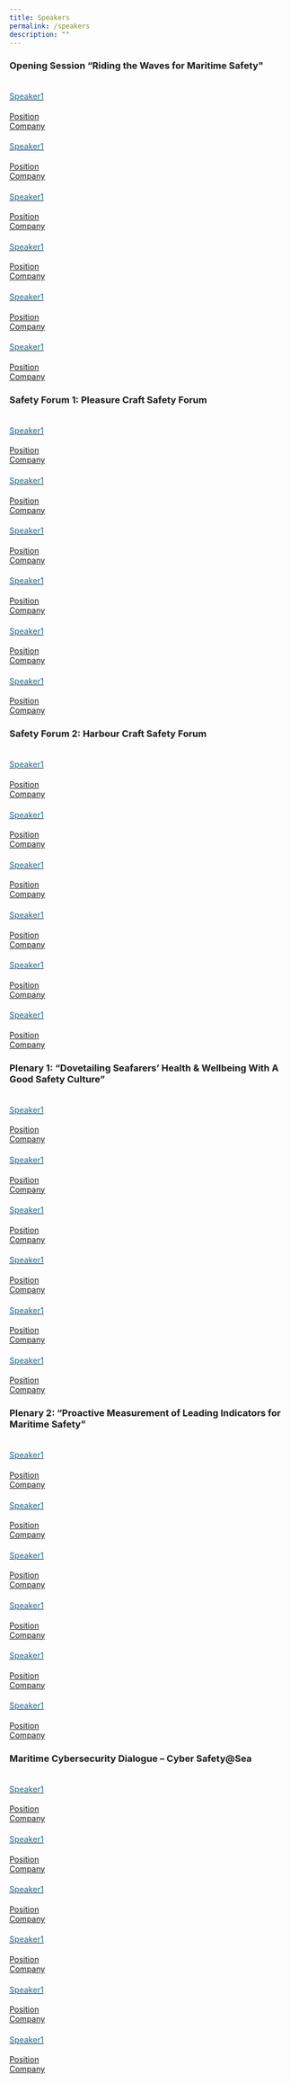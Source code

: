 ```yaml
---
title: Speakers
permalink: /speakers
description: ""
---
```

<div>
    <h3>Opening Session &ldquo;Riding the Waves for Maritime Safety"</h3>
    </div>
    <section class="bp-section font">
    <div class="bp-container is-fluid has-text-centered">
    <div class="row">
    <div class="col is-4">
			<a href="#">
    <div class="speaker-image-wrapper"><img class="speaker-image img-fluid mb-3" src="images/speakers/Speaker_Silhouette2.jpg" alt="" /></div>
    <h4 class="speaker-name text-ellipsis">Speaker1</h4>
    <div class="speaker-position text-ellipsis">Position</div>
    <div class="speaker-company text-ellipsis">Company</div>
			</a>
    </div>
    <div class="col is-4">
			<a href="#">
    <div class="speaker-image-wrapper"><img class="speaker-image img-fluid mb-3" src="images/speakers/Speaker_Silhouette2.jpg" alt="" /></div>
    <h4 class="speaker-name text-ellipsis">Speaker1</h4>
    <div class="speaker-position text-ellipsis">Position</div>
    <div class="speaker-company text-ellipsis">Company</div>
			</a>
    </div>
    <div class="col is-4">
			<a href="#">
    <div class="speaker-image-wrapper"><img class="speaker-image img-fluid mb-3" src="images/speakers/Speaker_Silhouette2.jpg" alt="" /></div>
    <h4 class="speaker-name text-ellipsis">Speaker1</h4>
    <div class="speaker-position text-ellipsis">Position</div>
    <div class="speaker-company text-ellipsis">Company</div>
			</a>
    </div>
    </div>
    <div class="row">
    <div class="col is-4">
			<a href="#">
    <div class="speaker-image-wrapper"><img class="speaker-image img-fluid mb-3" src="images/speakers/Speaker_Silhouette2.jpg" alt="" /></div>
    <h4 class="speaker-name text-ellipsis">Speaker1</h4>
    <div class="speaker-position text-ellipsis">Position</div>
    <div class="speaker-company text-ellipsis">Company</div>
			</a>
    </div>
    <div class="col is-4">
			<a href="#">
    <div class="speaker-image-wrapper"><img class="speaker-image img-fluid mb-3" src="images/speakers/Speaker_Silhouette2.jpg" alt="" /></div>
    <h4 class="speaker-name text-ellipsis">Speaker1</h4>
    <div class="speaker-position text-ellipsis">Position</div>
    <div class="speaker-company text-ellipsis">Company</div>
			</a>
    </div>
    <div class="col is-4">
			<a href="#">
    <div class="speaker-image-wrapper"><img class="speaker-image img-fluid mb-3" src="images/speakers/Speaker_Silhouette2.jpg" alt="" /></div>
    <h4 class="speaker-name text-ellipsis">Speaker1</h4>
    <div class="speaker-position text-ellipsis">Position</div>
    <div class="speaker-company text-ellipsis">Company</div>
			</a>
    </div>
    </div>
    </div>
    </section>
    <div>
    <h3>Safety Forum 1: Pleasure Craft Safety Forum</h3>
    </div>
    <section class="bp-section font">
    <div class="bp-container is-fluid has-text-centered">
    <div class="row">
    <div class="col is-4">
			<a href="#">
    <div class="speaker-image-wrapper"><img class="speaker-image img-fluid mb-3" src="images/speakers/Speaker_Silhouette2.jpg" alt="" /></div>
    <h4 class="speaker-name text-ellipsis">Speaker1</h4>
    <div class="speaker-position text-ellipsis">Position</div>
    <div class="speaker-company text-ellipsis">Company</div>
			</a>
    </div>
    <div class="col is-4">
			<a href="#">
    <div class="speaker-image-wrapper"><img class="speaker-image img-fluid mb-3" src="images/speakers/Speaker_Silhouette2.jpg" alt="" /></div>
    <h4 class="speaker-name text-ellipsis">Speaker1</h4>
    <div class="speaker-position text-ellipsis">Position</div>
    <div class="speaker-company text-ellipsis">Company</div>
			</a>
    </div>
    <div class="col is-4">
			<a href="#">
    <div class="speaker-image-wrapper"><img class="speaker-image img-fluid mb-3" src="images/speakers/Speaker_Silhouette2.jpg" alt="" /></div>
    <h4 class="speaker-name text-ellipsis">Speaker1</h4>
    <div class="speaker-position text-ellipsis">Position</div>
    <div class="speaker-company text-ellipsis">Company</div>
			</a>
    </div>
    </div>
    <div class="row">
    <div class="col is-4">
			<a href="#">
    <div class="speaker-image-wrapper"><img class="speaker-image img-fluid mb-3" src="images/speakers/Speaker_Silhouette2.jpg" alt="" /></div>
    <h4 class="speaker-name text-ellipsis">Speaker1</h4>
    <div class="speaker-position text-ellipsis">Position</div>
    <div class="speaker-company text-ellipsis">Company</div>
			</a>
    </div>
    <div class="col is-4">
			<a href="#">
    <div class="speaker-image-wrapper"><img class="speaker-image img-fluid mb-3" src="images/speakers/Speaker_Silhouette2.jpg" alt="" /></div>
    <h4 class="speaker-name text-ellipsis">Speaker1</h4>
    <div class="speaker-position text-ellipsis">Position</div>
    <div class="speaker-company text-ellipsis">Company</div>
			</a>
    </div>
    <div class="col is-4">
			<a href="#">
    <div class="speaker-image-wrapper"><img class="speaker-image img-fluid mb-3" src="images/speakers/Speaker_Silhouette2.jpg" alt="" /></div>
    <h4 class="speaker-name text-ellipsis">Speaker1</h4>
    <div class="speaker-position text-ellipsis">Position</div>
    <div class="speaker-company text-ellipsis">Company</div>
			</a>
    </div>
    </div>
    </div>
    </section>
    <div>
    <h3>Safety Forum 2: Harbour Craft Safety Forum</h3>
    </div>
    <section class="bp-section font">
    <div class="bp-container is-fluid has-text-centered">
    <div class="row">
    <div class="col is-4">
			<a href="#">
    <div class="speaker-image-wrapper"><img class="speaker-image img-fluid mb-3" src="images/speakers/Speaker_Silhouette2.jpg" alt="" /></div>
    <h4 class="speaker-name text-ellipsis">Speaker1</h4>
    <div class="speaker-position text-ellipsis">Position</div>
    <div class="speaker-company text-ellipsis">Company</div>
			</a>
    </div>
    <div class="col is-4">
			<a href="#">
    <div class="speaker-image-wrapper"><img class="speaker-image img-fluid mb-3" src="images/speakers/Speaker_Silhouette2.jpg" alt="" /></div>
    <h4 class="speaker-name text-ellipsis">Speaker1</h4>
    <div class="speaker-position text-ellipsis">Position</div>
    <div class="speaker-company text-ellipsis">Company</div>
			</a>
    </div>
    <div class="col is-4">
			<a href="#">
    <div class="speaker-image-wrapper"><img class="speaker-image img-fluid mb-3" src="images/speakers/Speaker_Silhouette2.jpg" alt="" /></div>
    <h4 class="speaker-name text-ellipsis">Speaker1</h4>
    <div class="speaker-position text-ellipsis">Position</div>
    <div class="speaker-company text-ellipsis">Company</div>
			</a>
    </div>
    </div>
    <div class="row">
    <div class="col is-4">
			<a href="#">
    <div class="speaker-image-wrapper"><img class="speaker-image img-fluid mb-3" src="images/speakers/Speaker_Silhouette2.jpg" alt="" /></div>
    <h4 class="speaker-name text-ellipsis">Speaker1</h4>
    <div class="speaker-position text-ellipsis">Position</div>
    <div class="speaker-company text-ellipsis">Company</div>
			</a>
    </div>
    <div class="col is-4">
			<a href="#">
    <div class="speaker-image-wrapper"><img class="speaker-image img-fluid mb-3" src="images/speakers/Speaker_Silhouette2.jpg" alt="" /></div>
    <h4 class="speaker-name text-ellipsis">Speaker1</h4>
    <div class="speaker-position text-ellipsis">Position</div>
    <div class="speaker-company text-ellipsis">Company</div>
			</a>
    </div>
    <div class="col is-4">
			<a href="#">
    <div class="speaker-image-wrapper"><img class="speaker-image img-fluid mb-3" src="images/speakers/Speaker_Silhouette2.jpg" alt="" /></div>
    <h4 class="speaker-name text-ellipsis">Speaker1</h4>
    <div class="speaker-position text-ellipsis">Position</div>
    <div class="speaker-company text-ellipsis">Company</div>
			</a>
    </div>
    </div>
    </div>
    </section>
    <div>
    <h3>Plenary 1: &ldquo;Dovetailing Seafarers&rsquo; Health &amp; Wellbeing With A Good Safety Culture&rdquo;</h3>
    </div>
    <section class="bp-section font">
    <div class="bp-container is-fluid has-text-centered">
    <div class="row">
    <div class="col is-4">
			<a href="#">
    <div class="speaker-image-wrapper"><img class="speaker-image img-fluid mb-3" src="images/speakers/Speaker_Silhouette2.jpg" alt="" /></div>
    <h4 class="speaker-name text-ellipsis">Speaker1</h4>
    <div class="speaker-position text-ellipsis">Position</div>
    <div class="speaker-company text-ellipsis">Company</div>
			</a>
    </div>
    <div class="col is-4">
			<a href="#">
    <div class="speaker-image-wrapper"><img class="speaker-image img-fluid mb-3" src="images/speakers/Speaker_Silhouette2.jpg" alt="" /></div>
    <h4 class="speaker-name text-ellipsis">Speaker1</h4>
    <div class="speaker-position text-ellipsis">Position</div>
    <div class="speaker-company text-ellipsis">Company</div>
			</a>
    </div>
    <div class="col is-4">
			<a href="#">
    <div class="speaker-image-wrapper"><img class="speaker-image img-fluid mb-3" src="images/speakers/Speaker_Silhouette2.jpg" alt="" /></div>
    <h4 class="speaker-name text-ellipsis">Speaker1</h4>
    <div class="speaker-position text-ellipsis">Position</div>
    <div class="speaker-company text-ellipsis">Company</div>
			</a>
    </div>
    </div>
    <div class="row">
    <div class="col is-4">
			<a href="#">
    <div class="speaker-image-wrapper"><img class="speaker-image img-fluid mb-3" src="images/speakers/Speaker_Silhouette2.jpg" alt="" /></div>
    <h4 class="speaker-name text-ellipsis">Speaker1</h4>
    <div class="speaker-position text-ellipsis">Position</div>
    <div class="speaker-company text-ellipsis">Company</div>
			</a>
    </div>
    <div class="col is-4">
			<a href="#">
    <div class="speaker-image-wrapper"><img class="speaker-image img-fluid mb-3" src="images/speakers/Speaker_Silhouette2.jpg" alt="" /></div>
    <h4 class="speaker-name text-ellipsis">Speaker1</h4>
    <div class="speaker-position text-ellipsis">Position</div>
    <div class="speaker-company text-ellipsis">Company</div>
			</a>
    </div>
    <div class="col is-4">
			<a href="#">
    <div class="speaker-image-wrapper"><img class="speaker-image img-fluid mb-3" src="images/speakers/Speaker_Silhouette2.jpg" alt="" /></div>
    <h4 class="speaker-name text-ellipsis">Speaker1</h4>
    <div class="speaker-position text-ellipsis">Position</div>
    <div class="speaker-company text-ellipsis">Company</div>
			</a>
    </div>
    </div>
    </div>
    </section>
    <div>
    <h3>Plenary 2: &ldquo;Proactive Measurement of Leading Indicators for Maritime Safety&rdquo;</h3>
    </div>
    <section class="bp-section font">
    <div class="bp-container is-fluid has-text-centered">
    <div class="row">
    <div class="col is-4">
			<a href="#">
    <div class="speaker-image-wrapper"><img class="speaker-image img-fluid mb-3" src="images/speakers/Speaker_Silhouette2.jpg" alt="" /></div>
    <h4 class="speaker-name text-ellipsis">Speaker1</h4>
    <div class="speaker-position text-ellipsis">Position</div>
    <div class="speaker-company text-ellipsis">Company</div>
			</a>
    </div>
    <div class="col is-4">
			<a href="#">
    <div class="speaker-image-wrapper"><img class="speaker-image img-fluid mb-3" src="images/speakers/Speaker_Silhouette2.jpg" alt="" /></div>
    <h4 class="speaker-name text-ellipsis">Speaker1</h4>
    <div class="speaker-position text-ellipsis">Position</div>
    <div class="speaker-company text-ellipsis">Company</div>
			</a>
    </div>
    <div class="col is-4">
			<a href="#">
    <div class="speaker-image-wrapper"><img class="speaker-image img-fluid mb-3" src="images/speakers/Speaker_Silhouette2.jpg" alt="" /></div>
    <h4 class="speaker-name text-ellipsis">Speaker1</h4>
    <div class="speaker-position text-ellipsis">Position</div>
    <div class="speaker-company text-ellipsis">Company</div>
			</a>
    </div>
    </div>
    <div class="row">
    <div class="col is-4">
			<a href="#">
    <div class="speaker-image-wrapper"><img class="speaker-image img-fluid mb-3" src="images/speakers/Speaker_Silhouette2.jpg" alt="" /></div>
    <h4 class="speaker-name text-ellipsis">Speaker1</h4>
    <div class="speaker-position text-ellipsis">Position</div>
    <div class="speaker-company text-ellipsis">Company</div>
			</a>
    </div>
    <div class="col is-4">
			<a href="#">
    <div class="speaker-image-wrapper"><img class="speaker-image img-fluid mb-3" src="images/speakers/Speaker_Silhouette2.jpg" alt="" /></div>
    <h4 class="speaker-name text-ellipsis">Speaker1</h4>
    <div class="speaker-position text-ellipsis">Position</div>
    <div class="speaker-company text-ellipsis">Company</div>
			</a>
    </div>
    <div class="col is-4">
			<a href="#">
    <div class="speaker-image-wrapper"><img class="speaker-image img-fluid mb-3" src="images/speakers/Speaker_Silhouette2.jpg" alt="" /></div>
    <h4 class="speaker-name text-ellipsis">Speaker1</h4>
    <div class="speaker-position text-ellipsis">Position</div>
    <div class="speaker-company text-ellipsis">Company</div>
			</a>
    </div>
    </div>
    </div>
    </section>
    <div>
    <h3>Maritime Cybersecurity Dialogue &ndash; Cyber Safety@Sea</h3>
    </div>
    <section class="bp-section font">
    <div class="bp-container is-fluid has-text-centered">
    <div class="row">
    <div class="col is-4">
			<a href="#">
    <div class="speaker-image-wrapper"><img class="speaker-image img-fluid mb-3" src="images/speakers/Speaker_Silhouette2.jpg" alt="" /></div>
    <h4 class="speaker-name text-ellipsis">Speaker1</h4>
    <div class="speaker-position text-ellipsis">Position</div>
    <div class="speaker-company text-ellipsis">Company</div>
			</a>
    </div>
    <div class="col is-4">
			<a href="#">
    <div class="speaker-image-wrapper"><img class="speaker-image img-fluid mb-3" src="images/speakers/Speaker_Silhouette2.jpg" alt="" /></div>
    <h4 class="speaker-name text-ellipsis">Speaker1</h4>
    <div class="speaker-position text-ellipsis">Position</div>
    <div class="speaker-company text-ellipsis">Company</div>
			</a>
    </div>
    <div class="col is-4">
			<a href="#">
    <div class="speaker-image-wrapper"><img class="speaker-image img-fluid mb-3" src="images/speakers/Speaker_Silhouette2.jpg" alt="" /></div>
    <h4 class="speaker-name text-ellipsis">Speaker1</h4>
    <div class="speaker-position text-ellipsis">Position</div>
    <div class="speaker-company text-ellipsis">Company</div>
			</a>
    </div>
    </div>
    <div class="row">
    <div class="col is-4">
			<a href="#">
    <div class="speaker-image-wrapper"><img class="speaker-image img-fluid mb-3" src="images/speakers/Speaker_Silhouette2.jpg" alt="" /></div>
    <h4 class="speaker-name text-ellipsis">Speaker1</h4>
    <div class="speaker-position text-ellipsis">Position</div>
    <div class="speaker-company text-ellipsis">Company</div>
			</a>
    </div>
    <div class="col is-4">
			<a href="#">
    <div class="speaker-image-wrapper"><img class="speaker-image img-fluid mb-3" src="images/speakers/Speaker_Silhouette2.jpg" alt="" /></div>
    <h4 class="speaker-name text-ellipsis">Speaker1</h4>
    <div class="speaker-position text-ellipsis">Position</div>
    <div class="speaker-company text-ellipsis">Company</div>
			</a>
    </div>
    <div class="col is-4">
			<a href="#">
    <div class="speaker-image-wrapper"><img class="speaker-image img-fluid mb-3" src="images/speakers/Speaker_Silhouette2.jpg" alt="" /></div>
    <h4 class="speaker-name text-ellipsis">Speaker1</h4>
    <div class="speaker-position text-ellipsis">Position</div>
    <div class="speaker-company text-ellipsis">Company</div>
			</a>
    </div>
    </div>
    </div>
    </section>
    
   <style type="text/css"> 
    .is-left{
      text-align: left;
    }
    h4{
      font-weight: 500; 
      color: #337B9A !important;
    }
     .speaker-details p { text-align: justified; }
  </style>